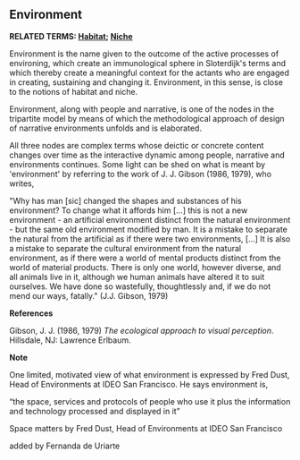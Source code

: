 ## Environment

**RELATED TERMS: [Habitat](https://github.com/narrative-environments/CourseCompendium/blob/main/Habitat.md); [Niche](https://github.com/narrative-environments/CourseCompendium/blob/main/Niche.md)**

Environment is the name given to the outcome of the active processes of environing, which create an immunological sphere in Sloterdijk's terms and which thereby create a meaningful context for the actants who are engaged in creating, sustaining and changing it. Environment, in this sense, is close to the notions of habitat and niche.

Environment, along with people and narrative, is one of the nodes in the tripartite model by means of which the methodological approach of design of narrative environments unfolds and is elaborated. 

All three nodes are complex terms whose deictic or concrete content changes over time as the interactive dynamic among people, narrative and environments continues. Some light can be shed on what is meant by 'environment' by referring to the work of J. J. Gibson (1986, 1979), who writes, 

"Why has man [sic] changed the shapes and substances of his environment? To change what it affords him [...] this is not a new environment - an artificial environment distinct from the natural environment - but the same old environment modified by man. It is a mistake to separate the natural from the artificial as if there were two environments, [...] It is also a mistake to separate the cultural environment from the natural environment, as if there were a world of mental products distinct from the world of material products. There is only one world, however diverse, and all animals live in it, although we human animals have altered it to suit ourselves. We have done so wastefully, thoughtlessly and, if we do not mend our ways, fatally." (J.J. Gibson, 1979)


**References**

Gibson, J. J. (1986, 1979) _The ecological approach to visual perception_. Hillsdale, NJ: Lawrence Erlbaum.

**Note**

One limited, motivated view of what environment is expressed by Fred Dust, Head of Environments at IDEO San Francisco. He says environment is,

“the space, services and protocols of people who use it plus the information and technology processed and displayed in it” 

Space matters by Fred Dust, Head of Environments at IDEO San Francisco

added by Fernanda de Uriarte


